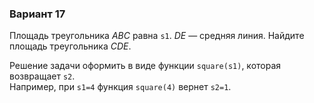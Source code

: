 ### Вариант 17

Площадь треугольника _ABC_ равна `s1`. _DE_ — средняя линия. Найдите площадь треугольника _CDE_.

Решение задачи оформить в виде функции `square(s1)`, которая возвращает `s2`.  
Например, при `s1=4` функция `square(4)` вернет `s2=1`.
